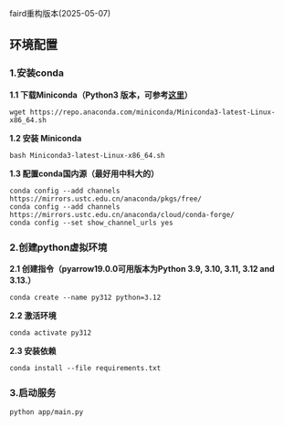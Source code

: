 faird重构版本(2025-05-07)

## 环境配置
### 1.安装conda

**1.1 下载Miniconda（Python3 版本，可参考[这里](https://blog.csdn.net/weixin_43651674/article/details/134880766)）**

```wget https://repo.anaconda.com/miniconda/Miniconda3-latest-Linux-x86_64.sh```

**1.2 安装 Miniconda**

```bash Miniconda3-latest-Linux-x86_64.sh```

**1.3 配置conda国内源（最好用中科大的）**

```conda config --add channels https://mirrors.ustc.edu.cn/anaconda/pkgs/main/
conda config --add channels https://mirrors.ustc.edu.cn/anaconda/pkgs/free/
conda config --add channels https://mirrors.ustc.edu.cn/anaconda/cloud/conda-forge/
conda config --set show_channel_urls yes
```

### 2.创建python虚拟环境

**2.1 创建指令（pyarrow19.0.0可用版本为Python 3.9, 3.10, 3.11, 3.12 and 3.13.）**

```conda create --name py312 python=3.12```

**2.2 激活环境**

```conda activate py312```

**2.3 安装依赖**

```conda install --file requirements.txt```


### 3.启动服务

```python app/main.py```